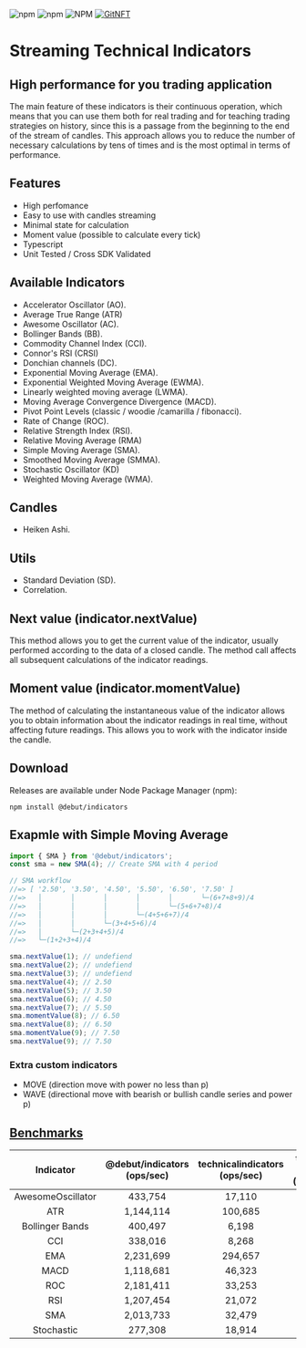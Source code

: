 ![npm](https://img.shields.io/npm/v/@debut/indicators)
![npm](https://img.shields.io/npm/dm/@debut/indicators)
![NPM](https://img.shields.io/npm/l/@debut/indicators)
[![GitNFT](https://img.shields.io/badge/%F0%9F%94%AE-Open%20in%20GitNFT-darkviolet?style=plastic)](https://gitnft.quine.sh/app/commits/list/repo/Indicators)
# Streaming Technical Indicators
## High performance for you trading application

The main feature of these indicators is their continuous operation, which means that you can use them both for real trading and for teaching trading strategies on history, since this is a passage from the beginning to the end of the stream of candles. This approach allows you to reduce the number of necessary calculations by tens of times and is the most optimal in terms of performance.

## Features
- High perfomance
- Easy to use with candles streaming
- Minimal state for calculation
- Moment value (possible to calculate every tick)
- Typescript
- Unit Tested / Cross SDK Validated

## Available Indicators
- Accelerator Oscillator (AO).
- Average True Range (ATR)
- Awesome Oscillator (AC).
- Bollinger Bands (BB).
- Commodity Channel Index (CCI).
- Connor's RSI (CRSI)
- Donchian channels (DC).
- Exponential Moving Average (EMA).
- Exponential Weighted Moving Average (EWMA).
- Linearly weighted moving average (LWMA).
- Moving Average Convergence Divergence (MACD).
- Pivot Point Levels (classic / woodie /camarilla / fibonacci).
- Rate of Change (ROC).
- Relative Strength Index (RSI).
- Relative Moving Average (RMA)
- Simple Moving Average (SMA).
- Smoothed Moving Average (SMMA).
- Stochastic Oscillator (KD)
- Weighted Moving Average (WMA).

## Candles
- Heiken Ashi.

## Utils
- Standard Deviation (SD).
- Correlation.
## Next value (indicator.nextValue)
This method allows you to get the current value of the indicator, usually performed according to the data of a closed candle. The method call affects all subsequent calculations of the indicator readings.

## Moment value (indicator.momentValue)
The method of calculating the instantaneous value of the indicator allows you to obtain information about the indicator readings in real time, without affecting future readings. This allows you to work with the indicator inside the candle.

## Download

Releases are available under Node Package Manager (npm):

    npm install @debut/indicators

## Exapmle with Simple Moving Average

```js
import { SMA } from '@debut/indicators';
const sma = new SMA(4); // Create SMA with 4 period

// SMA workflow
//=> [ '2.50', '3.50', '4.50', '5.50', '6.50', '7.50' ]
//=>   │       │       │       │       │       └─(6+7+8+9)/4
//=>   │       │       │       │       └─(5+6+7+8)/4
//=>   │       │       │       └─(4+5+6+7)/4
//=>   │       │       └─(3+4+5+6)/4
//=>   │       └─(2+3+4+5)/4
//=>   └─(1+2+3+4)/4

sma.nextValue(1); // undefiend
sma.nextValue(2); // undefiend
sma.nextValue(3); // undefiend
sma.nextValue(4); // 2.50
sma.nextValue(5); // 3.50
sma.nextValue(6); // 4.50
sma.nextValue(7); // 5.50
sma.momentValue(8); // 6.50
sma.nextValue(8); // 6.50
sma.momentValue(9); // 7.50
sma.nextValue(9); // 7.50

```
### Extra custom indicators
- MOVE (direction move with power no less than p)
- WAVE (directional move with bearish or bullish candle series and power p)

## [Benchmarks](https://github.com/follow-traders/indicators-benchmark)

|    Indicator    	|  @debut/indicators (ops/sec)  	| technicalindicators (ops/sec) 	| trading-signals (ops/sec) 	|  ta.js (ops/sec)  	|
|:---------------:	|:---------------------------------:|:---------------------------------:|:-----------------------------:|:-----------------:	|
| AwesomeOscillator |            433,754            	|             17,110             	|             x             	|         x         	|
|       ATR       	|            1,144,114            	|             100,685             	|             x             	|         x         	|
| Bollinger Bands 	|             400,497            	|              6,198              	|             x             	|         x         	|
|       CCI       	|             338,016            	|              8,268              	|             x             	|         x         	|
|       EMA       	|            2,231,699            	|             294,657            	|            4.81           	|      740,489      	|
|       MACD      	|            1,118,681            	|             46,323             	|             x             	|         x         	|
|       ROC       	|            2,181,411            	|             33,253             	|             x             	|         x         	|
|       RSI       	|            1,207,454            	|             21,072             	|            148             	|         x         	|
|       SMA       	|            2,013,733            	|             32,479             	|            120            	|       1,670       	|
|    Stochastic   	|             277,308            	|             18,914             	|             x             	|         x    	        |
